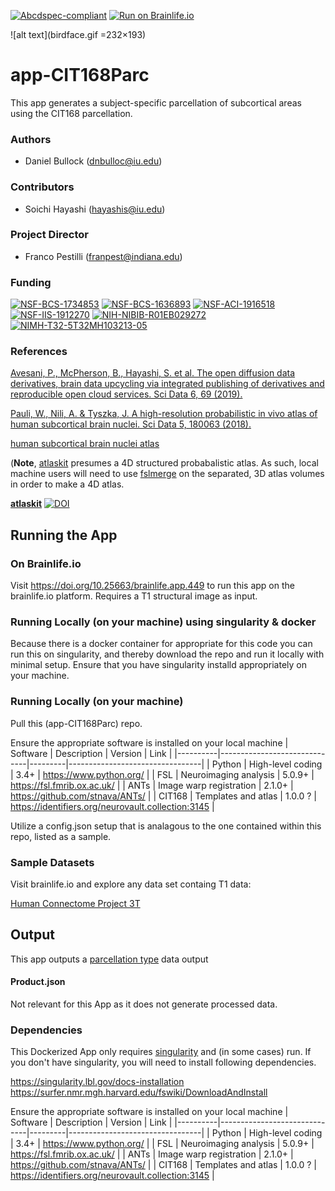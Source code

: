 [![Abcdspec-compliant](https://img.shields.io/badge/ABCD_Spec-v1.1-green.svg)](https://github.com/brain-life/abcd-spec)
[![Run on Brainlife.io](https://img.shields.io/badge/Brainlife-bl.app.449-blue.svg)](https://doi.org/10.25663/brainlife.app.449)

![alt text](birdface.gif =232×193)

# app-CIT168Parc
This app generates a subject-specific parcellation of subcortical areas using the CIT168 parcellation.

### Authors
- Daniel Bullock (dnbulloc@iu.edu)

### Contributors
- Soichi Hayashi (hayashis@iu.edu)

### Project Director
- Franco Pestilli (franpest@indiana.edu)

### Funding
[![NSF-BCS-1734853](https://img.shields.io/badge/NSF_BCS-1734853-blue.svg)](https://nsf.gov/awardsearch/showAward?AWD_ID=1734853)
[![NSF-BCS-1636893](https://img.shields.io/badge/NSF_BCS-1636893-blue.svg)](https://nsf.gov/awardsearch/showAward?AWD_ID=1636893)
[![NSF-ACI-1916518](https://img.shields.io/badge/NSF_ACI-1916518-blue.svg)](https://nsf.gov/awardsearch/showAward?AWD_ID=1916518)
[![NSF-IIS-1912270](https://img.shields.io/badge/NSF_IIS-1912270-blue.svg)](https://nsf.gov/awardsearch/showAward?AWD_ID=1912270)
[![NIH-NIBIB-R01EB029272](https://img.shields.io/badge/NIH_NIBIB-R01EB029272-green.svg)](https://grantome.com/grant/NIH/R01-EB029272-01)
[![NIMH-T32-5T32MH103213-05](https://img.shields.io/badge/NIMH_T32-5T32MH103213--05-blue.svg)](https://projectreporter.nih.gov/project_info_description.cfm?aid=9725739)

### References 
[Avesani, P., McPherson, B., Hayashi, S. et al. The open diffusion data derivatives, brain data upcycling via integrated publishing of derivatives and reproducible open cloud services. Sci Data 6, 69 (2019).](https://doi.org/10.1038/s41597-019-0073-y)

[Pauli, W., Nili, A. & Tyszka, J. A high-resolution probabilistic in vivo atlas of human subcortical brain nuclei. Sci Data 5, 180063 (2018).](https://doi.org/10.1038/sdata.2018.63)  

[human subcortical brain nuclei atlas](https://identifiers.org/neurovault.collection:3145)  

(**Note**, [atlaskit](https://github.com/jmtyszka/atlaskit/wiki) presumes a 4D structured probabalistic atlas.  As such, local machine users will need to use [fslmerge](https://fsl.fmrib.ox.ac.uk/fsl/fslwiki/Fslutils) on the separated, 3D atlas volumes in order to make a 4D atlas.

[**atlaskit**](https://github.com/jmtyszka/atlaskit/wiki)
[![DOI](https://zenodo.org/badge/33556742.svg)](https://zenodo.org/badge/latestdoi/33556742)


## Running the App 

### On Brainlife.io


Visit https://doi.org/10.25663/brainlife.app.449 to run this app on the brainlife.io platform.  Requires a T1 structural image as input.

### Running Locally (on your machine) using singularity & docker

Because there is a docker container for appropriate for this code you can run this on singularity, and thereby download the repo and run it locally with minimal setup.  Ensure that you have singularity installd appropriately on your machine.

### Running Locally (on your machine)

Pull this (app-CIT168Parc) repo.

Ensure the appropriate software is installed on your local machine
| Software | Description                  | Version | Link                            |
|----------|------------------------------|---------|---------------------------------|
| Python   | High-level coding            | 3.4+    | https://www.python.org/         |
| FSL      | Neuroimaging analysis        | 5.0.9+  | https://fsl.fmrib.ox.ac.uk/     |
| ANTs     | Image warp registration      | 2.1.0+  | https://github.com/stnava/ANTs/ |
| CIT168   | Templates and atlas          | 1.0.0 ? | https://identifiers.org/neurovault.collection:3145 |

Utilize a config.json setup that is analagous to the one contained within this repo, listed as a sample.

### Sample Datasets

Visit brainlife.io and explore any data set containg T1 data:

[Human Connectome Project 3T](https://brainlife.io/project/5941a225f876b000210c11e5/detail)

## Output

This app outputs a [parcellation type](https://brainlife.io/datatype/5c1a7489f9109beac4a88a1f) data output

#### Product.json

Not relevant for this App as it does not generate processed data. 

### Dependencies

This Dockerized App only requires [singularity](https://www.sylabs.io/singularity/) and (in some cases) run. If you don't have singularity, you will need to install following dependencies.  

https://singularity.lbl.gov/docs-installation
https://surfer.nmr.mgh.harvard.edu/fswiki/DownloadAndInstall

Ensure the appropriate software is installed on your local machine
| Software | Description                  | Version | Link                            |
|----------|------------------------------|---------|---------------------------------|
| Python   | High-level coding            | 3.4+    | https://www.python.org/         |
| FSL      | Neuroimaging analysis        | 5.0.9+  | https://fsl.fmrib.ox.ac.uk/     |
| ANTs     | Image warp registration      | 2.1.0+  | https://github.com/stnava/ANTs/ |
| CIT168   | Templates and atlas          | 1.0.0 ? | https://identifiers.org/neurovault.collection:3145 |
 

